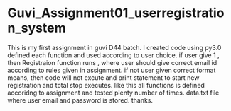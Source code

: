 # Guvi_Assignment01_userregistration_system
This is my first assignment in guvi D44 batch.
I created code using py3.0
defined each function and used according to user choice.
if user give 1 , then  Registraion function runs , where user should give correct email id according to rules given in assignment. if not user given correct format means, then code will not excute and print statement to start new registration and total stop executes.
like this all functions is defined accoridng to assignment and tested plenty number of times.
data.txt file  where user email and password is stored.
thanks.
